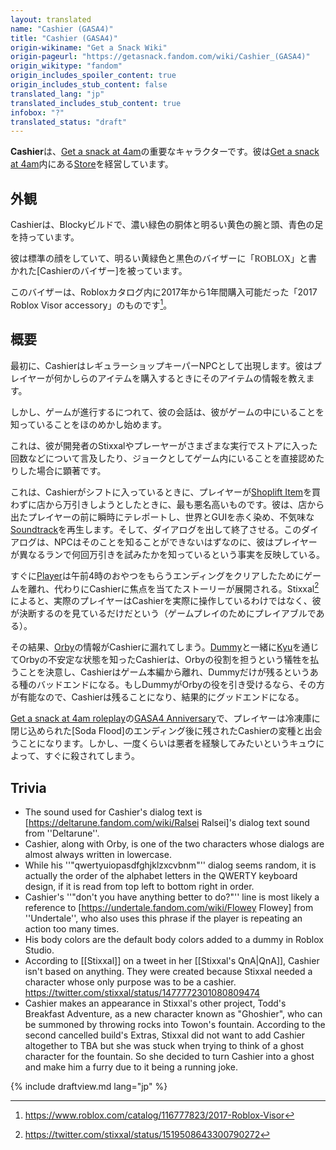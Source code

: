 ```yaml
---
layout: translated
name: "Cashier (GASA4)"
title: "Cashier (GASA4)"
origin-wikiname: "Get a Snack Wiki"
origin-pageurl: "https://getasnack.fandom.com/wiki/Cashier_(GASA4)"
origin_wikitype: "fandom"
origin_includes_spoiler_content: true
origin_includes_stub_content: false
translated_lang: "jp"
translated_includes_stub_content: true
infobox: "?"
translated_status: "draft"
---
```


<!-- {% include fandom-infobox.html title='' image='' aliases='' pronouns='' occupations='' relationships='' residence='' sounds='' %} -->

**Cashier**は、[Get a snack at 4am]の重要なキャラクターです。彼は[Get a snack at 4am]内にある[Store]を経営しています。

## 外観 

Cashierは、Blockyビルドで、濃い緑色の胴体と明るい黄色の腕と頭、青色の足を持っています。

彼は標準の顔をしていて、明るい黄緑色と黒色のバイザーに「<span style="font-family:Comic Sans MS">ROBLOX</span>」と書かれた[Cashierのバイザー]を被っています。

このバイザーは、Robloxカタログ内に2017年から1年間購入可能だった「<span font-family:Comic Sans MS>2017 Roblox Visor accessory</span>」のものです[^1]。

## 概要

最初に、CashierはレギュラーショップキーパーNPCとして出現します。彼はプレイヤーが何かしらのアイテムを購入するときにそのアイテムの情報を教えます。

しかし、ゲームが進行するにつれて、彼の会話は、彼がゲームの中にいることを知っていることをほのめかし始めます。

これは、彼が開発者のStixxalやプレーヤーがさまざまな実行でストアに入った回数などについて言及したり、ジョークとしてゲーム内にいることを直接認めたりした場合に顕著です。

これは、Cashierがシフトに入っているときに、プレイヤーが[Shoplift Item]を買わずに店から万引きしようとしたときに、最も悪名高いものです。彼は、店から出たプレイヤーの前に瞬時にテレポートし、世界とGUIを赤く染め、不気味な[Soundtrack]を再生します。そして、ダイアログを出して終了させる。このダイアログは、NPCはそのことを知ることができないはずなのに、彼はプレイヤーが異なるランで何回万引きを試みたかを知っているという事実を反映している。

すぐに[Player]は午前4時のおやつをもらうエンディングをクリアしたためにゲームを離れ、代わりにCashierに焦点を当てたストーリーが展開される。Stixxal[^2]によると、実際のプレイヤーはCashierを実際に操作しているわけではなく、彼が決断するのを見ているだけだという（ゲームプレイのためにプレイアブルである）。

その結果、[Orby]の情報がCashierに漏れてしまう。[Dummy]と一緒に[Kyu]を通じてOrbyの不安定な状態を知ったCashierは、Orbyの役割を担うという犠牲を払うことを決意し、Cashierはゲーム本編から離れ、Dummyだけが残るというある種のバッドエンドになる。もしDummyがOrbyの役を引き受けるなら、その方が有能なので、Cashierは残ることになり、結果的にグッドエンドになる。

[Get a snack at 4am roleplay]の[GASA4 Anniversary]で、プレイヤーは冷凍庫に閉じ込められた[Soda Flood]のエンディング後に残されたCashierの変種と出会うことになります。しかし、一度くらいは悪者を経験してみたいというキュウによって、すぐに殺されてしまう。

## Trivia

* The sound used for Cashier's dialog text is [https://deltarune.fandom.com/wiki/Ralsei Ralsei]'s dialog text sound from ''Deltarune''.
* Cashier, along with Orby, is one of the two characters whose dialogs are almost always written in lowercase.
* While his ''"qwertyuiopasdfghjklzxcvbnm"'' dialog seems random, it is actually the order of the alphabet letters in the QWERTY keyboard design, if it is read from top left to bottom right in order.
* Cashier's ''"don't you have anything better to do?"'' line is most likely a reference to [https://undertale.fandom.com/wiki/Flowey Flowey] from ''Undertale'', who also uses this phrase if the player is repeating an action too many times.
* His body colors are the default body colors added to a dummy in Roblox Studio.
* According to [[Stixxal]] on a tweet in her [[Stixxal's QnA|QnA]], Cashier isn't based on anything. They were created because Stixxal needed a character whose only purpose was to be a cashier. https://twitter.com/stixxal/status/1477772301080809474
* Cashier makes an appearance in Stixxal's other project, Todd's Breakfast Adventure, as a new character known as "Ghoshier", who can be summoned by throwing rocks into Towon's fountain. According to the second cancelled build's Extras, Stixxal did not want to add Cashier altogether to TBA but she was stuck when trying to think of a ghost character for the fountain. So she decided to turn Cashier into a ghost and make him a furry due to it being a running joke.

{% include draftview.md lang="jp" %}

[GASA4 Anniversary]: https://noteswiper.github.io/wiki-tr/tr/roblox/gasa4/gasa4Anniversary/jp?from=roblox%2Fgasa4%2Fcashier%2Fjp
[Get a snack at 4am roleplay]: https://noteswiper.github.io/wiki-tr/tr/roblox/gasa4/GetaSnackAt4am/jp?from=roblox%2Fgasa4%2Fcashier%2Fjp
[Kyu]: https://noteswiper.github.io/wiki-tr/tr/roblox/gasa4/Kyu/jp?from=roblox%2Fgasa4%2Fcashier%2Fjp
[Dummy]: https://noteswiper.github.io/wiki-tr/tr/roblox/gasa4/dummy/jp?from=roblox%2Fgasa4%2Fcashier%2Fjp
[Orby]: https://noteswiper.github.io/wiki-tr/tr/roblox/gasa4/orby/jp?from=roblox%2Fgasa4%2Fcashier%2Fjp
[Player]: https://noteswiper.github.io/wiki-tr/tr/roblox/gasa4/player/jp?from=roblox%2Fgasa4%2Fcashier%2Fjp
[Soundtrack]: https://noteswiper.github.io/wiki-tr/tr/roblox/gasa4/soundtrack/jp?from=roblox%2Fgasa4%2Fcashier%2Fjp
[Shoplift Item]: https://noteswiper.github.io/wiki-tr/tr/roblox/gasa4/shopliftitem/jp?from=roblox%2Fgasa4%2Fcashier%2Fjp
[Get a snack at 4am]: https://noteswiper.github.io/wiki-tr/tr/roblox/gasa4/GetaSnackAt4am/jp?from=roblox%2Fgasa4%2Fcashier%2Fjp
[Store]: https://noteswiper.github.io/wiki-tr/tr/roblox/gasa4/Store/jp?from=roblox%2Fgasa4%2Fcashier%2Fjp

[^1]: https://www.roblox.com/catalog/116777823/2017-Roblox-Visor
[^2]: https://twitter.com/stixxal/status/1519508643300790272